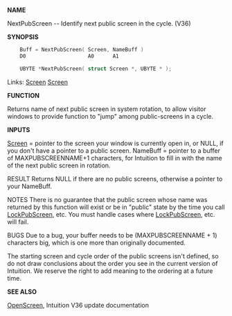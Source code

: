 
**NAME**

NextPubScreen -- Identify next public screen in the cycle. (V36)

**SYNOPSIS**

```c
    Buff = NextPubScreen( Screen, NameBuff )
    D0                    A0      A1

    UBYTE *NextPubScreen( struct Screen *, UBYTE * );

```
Links: [Screen](_00DD.md) [Screen](_00DD.md) 

**FUNCTION**

Returns name of next public screen in system rotation, to
allow visitor windows to provide function to &#034;jump&#034; among
public-screens in a cycle.

**INPUTS**

[Screen](_00DD.md) = pointer to the screen your window is currently open in,
or NULL, if you don't have a pointer to a public screen.
NameBuff = pointer to a buffer of MAXPUBSCREENNAME+1 characters,
for Intuition to fill in with the name of the next public
screen in rotation.

RESULT
Returns NULL if there are no public screens, otherwise a
pointer to your NameBuff.

NOTES
There is no guarantee that the public screen whose name
was returned by this function will exist or be in &#034;public&#034; state
by the time you call [LockPubScreen](LockPubScreen.md), etc.  You must handle
cases where [LockPubScreen](LockPubScreen.md), etc. will fail.

BUGS
Due to a bug, your buffer needs to be (MAXPUBSCREENNAME + 1)
characters big, which is one more than originally documented.

The starting screen and cycle order of the public screens isn't
defined, so do not draw conclusions about the order you
see in the current version of Intuition.  We reserve the
right to add meaning to the ordering at a future time.

**SEE ALSO**

[OpenScreen](OpenScreen.md), Intuition V36 update documentation
